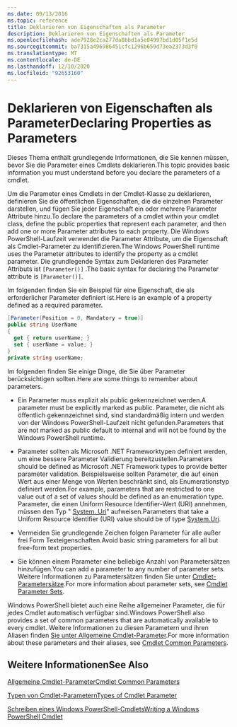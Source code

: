```yaml
---
ms.date: 09/13/2016
ms.topic: reference
title: Deklarieren von Eigenschaften als Parameter
description: Deklarieren von Eigenschaften als Parameter
ms.openlocfilehash: ade7928e2ca277da8bbd1a5e04997bd1d05f1e5d
ms.sourcegitcommit: ba7315a496986451cfc1296b659d73ea2373d3f0
ms.translationtype: MT
ms.contentlocale: de-DE
ms.lasthandoff: 12/10/2020
ms.locfileid: "92653160"
---
```

# <a name="declaring-properties-as-parameters"></a><span data-ttu-id="993a8-103">Deklarieren von Eigenschaften als Parameter</span><span class="sxs-lookup"><span data-stu-id="993a8-103">Declaring Properties as Parameters</span></span>

<span data-ttu-id="993a8-104">Dieses Thema enthält grundlegende Informationen, die Sie kennen müssen, bevor Sie die Parameter eines Cmdlets deklarieren.</span><span class="sxs-lookup"><span data-stu-id="993a8-104">This topic provides basic information you must understand before you declare the parameters of a cmdlet.</span></span>

<span data-ttu-id="993a8-105">Um die Parameter eines Cmdlets in der Cmdlet-Klasse zu deklarieren, definieren Sie die öffentlichen Eigenschaften, die die einzelnen Parameter darstellen, und fügen Sie jeder Eigenschaft ein oder mehrere Parameter Attribute hinzu.</span><span class="sxs-lookup"><span data-stu-id="993a8-105">To declare the parameters of a cmdlet within your cmdlet class, define the public properties that represent each parameter, and then add one or more Parameter attributes to each property.</span></span> <span data-ttu-id="993a8-106">Die Windows PowerShell-Laufzeit verwendet die Parameter Attribute, um die Eigenschaft als Cmdlet-Parameter zu identifizieren.</span><span class="sxs-lookup"><span data-stu-id="993a8-106">The Windows PowerShell runtime uses the Parameter attributes to identify the property as a cmdlet parameter.</span></span> <span data-ttu-id="993a8-107">Die grundlegende Syntax zum Deklarieren des Parameter Attributs ist `[Parameter()]` .</span><span class="sxs-lookup"><span data-stu-id="993a8-107">The basic syntax for declaring the Parameter attribute is `[Parameter()]`.</span></span>

<span data-ttu-id="993a8-108">Im folgenden finden Sie ein Beispiel für eine Eigenschaft, die als erforderlicher Parameter definiert ist.</span><span class="sxs-lookup"><span data-stu-id="993a8-108">Here is an example of a property defined as a required parameter.</span></span>

```csharp
[Parameter(Position = 0, Mandatory = true)]
public string UserName
{
  get { return userName; }
  set { userName = value; }
}
private string userName;
```

<span data-ttu-id="993a8-109">Im folgenden finden Sie einige Dinge, die Sie über Parameter berücksichtigen sollten.</span><span class="sxs-lookup"><span data-stu-id="993a8-109">Here are some things to remember about parameters.</span></span>

- <span data-ttu-id="993a8-110">Ein Parameter muss explizit als public gekennzeichnet werden.</span><span class="sxs-lookup"><span data-stu-id="993a8-110">A parameter must be explicitly marked as public.</span></span> <span data-ttu-id="993a8-111">Parameter, die nicht als öffentlich gekennzeichnet sind, sind standardmäßig intern und werden von der Windows PowerShell-Laufzeit nicht gefunden.</span><span class="sxs-lookup"><span data-stu-id="993a8-111">Parameters that are not marked as public default to internal and will not be found by the Windows PowerShell runtime.</span></span>

- <span data-ttu-id="993a8-112">Parameter sollten als Microsoft .NET Frameworktypen definiert werden, um eine bessere Parameter Validierung bereitzustellen.</span><span class="sxs-lookup"><span data-stu-id="993a8-112">Parameters should be defined as Microsoft .NET Framework types to provide better parameter validation.</span></span> <span data-ttu-id="993a8-113">Beispielsweise sollten Parameter, die auf einen Wert aus einer Menge von Werten beschränkt sind, als Enumerationstyp definiert werden.</span><span class="sxs-lookup"><span data-stu-id="993a8-113">For example, parameters that are restricted to one value out of a set of values should be defined as an enumeration type.</span></span> <span data-ttu-id="993a8-114">Parameter, die einen Uniform Resource Identifier-Wert (URI) annehmen, müssen den Typ " [System. Uri](/dotnet/api/System.Uri)" aufweisen.</span><span class="sxs-lookup"><span data-stu-id="993a8-114">Parameters that take a Uniform Resource Identifier (URI) value should be of type [System.Uri](/dotnet/api/System.Uri).</span></span>

- <span data-ttu-id="993a8-115">Vermeiden Sie grundlegende Zeichen folgen Parameter für alle außer frei Form Texteigenschaften.</span><span class="sxs-lookup"><span data-stu-id="993a8-115">Avoid basic string parameters for all but free-form text properties.</span></span>

- <span data-ttu-id="993a8-116">Sie können einem Parameter eine beliebige Anzahl von Parametersätzen hinzufügen.</span><span class="sxs-lookup"><span data-stu-id="993a8-116">You can add a parameter to any number of parameter sets.</span></span> <span data-ttu-id="993a8-117">Weitere Informationen zu Parametersätzen finden Sie unter [Cmdlet-Parametersätze](./cmdlet-parameter-sets.md).</span><span class="sxs-lookup"><span data-stu-id="993a8-117">For more information about parameter sets, see [Cmdlet Parameter Sets](./cmdlet-parameter-sets.md).</span></span>

<span data-ttu-id="993a8-118">Windows PowerShell bietet auch eine Reihe allgemeiner Parameter, die für jedes Cmdlet automatisch verfügbar sind.</span><span class="sxs-lookup"><span data-stu-id="993a8-118">Windows PowerShell also provides a set of common parameters that are automatically available to every cmdlet.</span></span> <span data-ttu-id="993a8-119">Weitere Informationen zu diesen Parametern und ihren Aliasen finden [Sie unter Allgemeine Cmdlet-Parameter](./common-parameter-names.md).</span><span class="sxs-lookup"><span data-stu-id="993a8-119">For more information about these parameters and their aliases, see [Cmdlet Common Parameters](./common-parameter-names.md).</span></span>

## <a name="see-also"></a><span data-ttu-id="993a8-120">Weitere Informationen</span><span class="sxs-lookup"><span data-stu-id="993a8-120">See Also</span></span>

[<span data-ttu-id="993a8-121">Allgemeine Cmdlet-Parameter</span><span class="sxs-lookup"><span data-stu-id="993a8-121">Cmdlet Common Parameters</span></span>](./common-parameter-names.md)

[<span data-ttu-id="993a8-122">Typen von Cmdlet-Parametern</span><span class="sxs-lookup"><span data-stu-id="993a8-122">Types of Cmdlet Parameter</span></span>](./types-of-cmdlet-parameters.md)

[<span data-ttu-id="993a8-123">Schreiben eines Windows PowerShell-Cmdlets</span><span class="sxs-lookup"><span data-stu-id="993a8-123">Writing a Windows PowerShell Cmdlet</span></span>](./writing-a-windows-powershell-cmdlet.md)
